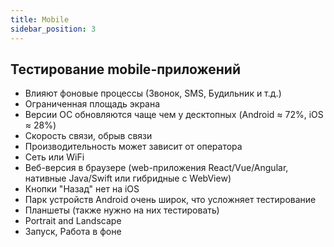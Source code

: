 ```yaml
---
title: Mobile
sidebar_position: 3
---
```


## Тестирование mobile-приложений

- Влияют фоновые процессы (Звонок, SMS, Будильник и т.д.)
- Ограниченная площадь экрана
- Версии ОС обновляются чаще чем у десктопных (Android ≈ 72%, iOS ≈ 28%)
- Скорость связи, обрыв связи
- Производительность может зависит от оператора
- Сеть или WiFi
- Веб-версия в браузере (web-приложения React/Vue/Angular, нативные Java/Swift или гибридные  c WebView)
- Кнопки "Назад" нет на iOS
- Парк устройств Android очень широк, что усложняет тестирование
- Планшеты (также нужно на них тестировать)
- Portrait and Landscape
- Запуск, Работа в фоне
